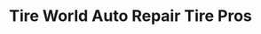 ---
title: "Tire World Auto Repair Tire Pros"
url: /colorado-springs/tire-world-auto-repair-tire-pros/
shop: Reifen
---